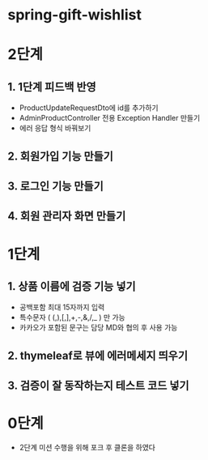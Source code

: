 # spring-gift-wishlist

# 2단계

## 1. 1단계 피드백 반영
- ProductUpdateRequestDto에 id를 추가하기
- AdminProductController 전용 Exception Handler 만들기
- 에러 응답 형식 바꿔보기
## 2. 회원가입 기능 만들기
## 3. 로그인 기능 만들기
## 4. 회원 관리자 화면 만들기
# 1단계

## 1. 상품 이름에 검증 기능 넣기
- 공백포함 최대 15자까지 입력
- 특수문자 (  (,),[,],+,-,&,/,_ ) 만 가능
- 카카오가 포함된 문구는 담당 MD와 협의 후 사용 가능
## 2. thymeleaf로 뷰에 에러메세지 띄우기
## 3. 검증이 잘 동작하는지 테스트 코드 넣기

# 0단계
- 2단계 미션 수행을 위해 포크 후 클론을 하였다